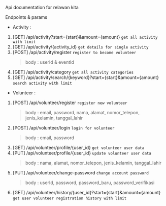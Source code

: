 Api documentation for relawan kita

Endpoints & params
- Activity :
1. [GET] /api/activity?start={start}&amount={amount} `get all activity with limit`
2. [GET] /api/activity/{activity_id} `get details for single activity`
3. [POST] /api/activity/register `register to become volunteer`
   > body : userId & eventId
4. [GET] /api/activity/category  `get all activity categories`
5. [GET] /api/activity/search/{keyword}?start={start}&amount={amount}  `search activity with limit`

- Volunteer :
1. [POST] /api/volunteer/register  `register new volunteer`
   > body : email, password, nama, alamat, nomor_telepon, jenis_kelamin, tanggal_lahir
2. [POST] /api/volunteer/login `login for volunteer`
   > body : email, password
3. [GET] /api/volunteer/profile/{user_id} `get volunteer user data`
4. [PUT] /api/volunteer/profile/{user_id} `update volunteer user data`
   > body : nama, alamat, nomor_telepon, jenis_kelamin, tanggal_lahir
5. [PUT] /api/volunteer/change-password `change account password`
   > body : userId, password, password_baru, password_verifikasi
6. [GET] /api/volunteer/history/{user_id}?start={start}&amount={amount} `get user volunteer registration history with limit`
